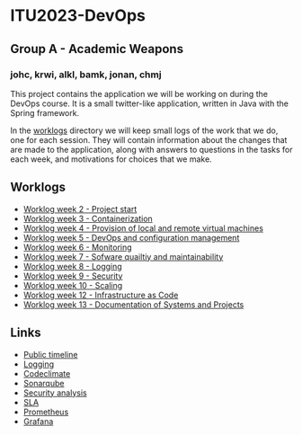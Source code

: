 # ITU2023-DevOps
## Group A - Academic Weapons
### johc, krwi, alkl, bamk, jonan, chmj
 
This project contains the application we will be working on during the DevOps course. It is a small twitter-like application, written in Java with the Spring framework. 

In the [worklogs](https://github.com/Magmose/ITU2023-DevOps/tree/dev/worklogs) directory we will keep small logs of the work that we do, one for each session. They will contain information about the changes that are made to the application, along with answers to questions in the tasks for each week, and motivations for choices that we make. 

## Worklogs
- [Worklog week 2 - Project start](https://github.com/Magmose/ITU2023-DevOps/tree/dev/worklogs/session02/README.md)
- [Worklog week 3 - Containerization](https://github.com/Magmose/ITU2023-DevOps/tree/dev/worklogs/session03/README.md)
- [Worklog week 4 - Provision of local and remote virtual machines](https://github.com/Magmose/ITU2023-DevOps/tree/dev/worklogs/session04/README.md)
- [Worklog week 5 - DevOps and configuration management](https://github.com/Magmose/ITU2023-DevOps/tree/dev/worklogs/session05/README.md)
- [Worklog week 6 - Monitoring](https://github.com/Magmose/ITU2023-DevOps/tree/dev/worklogs/session06/README.md)
- [Worklog week 7 - Sofware quailtiy and maintainability](https://github.com/Magmose/ITU2023-DevOps/tree/dev/worklogs/session07/README.md)
- [Worklog week 8 - Logging](https://github.com/Magmose/ITU2023-DevOps/tree/dev/worklogs/session08/README.md)
- [Worklog week 9 - Security](https://github.com/Magmose/ITU2023-DevOps/tree/dev/worklogs/session09/README.md)
- [Worklog week 10 - Scaling](https://github.com/Magmose/ITU2023-DevOps/tree/dev/worklogs/session10/README.md)
- [Worklog week 12 - Infrastructure as Code](https://github.com/Magmose/ITU2023-DevOps/tree/dev/worklogs/session12/README.md)
- [Worklog week 13 - Documentation of Systems and Projects](https://github.com/Magmose/ITU2023-DevOps/tree/dev/worklogs/session13/README.md)

## Links
- [Public timeline](https://academicweapons.dk/public)
- [Logging](http://64.226.93.127:5601)
- [Codeclimate](https://codeclimate.com/github/Academic-Weapons/ITU2023-DevOps)
- [Sonarqube](https://sonarcloud.io/organizations/academic-weapons/projects)
- [Security analysis](https://github.com/Magmose/ITU2023-DevOps/tree/dev/worklogs/session09/SecurityAnalysis.md)
- [SLA](https://github.com/Magmose/ITU2023-DevOps/tree/dev/worklogs/session08/SLA.md)
- [Prometheus](http://146.190.207.33:9090)
- [Grafana](http://146.190.207.33:3000)
 
